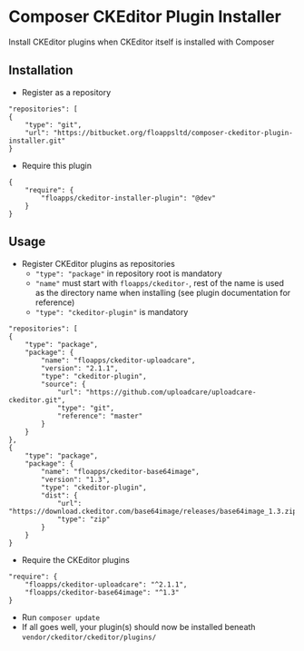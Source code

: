 # Composer CKEditor Plugin Installer

Install CKEditor plugins when CKEditor itself is installed with Composer

## Installation

* Register as a repository

```
"repositories": [
{
	"type": "git",
	"url": "https://bitbucket.org/floappsltd/composer-ckeditor-plugin-installer.git"
}
```

* Require this plugin

```
{
	"require": {
		"floapps/ckeditor-installer-plugin": "@dev"
	}
}
```

## Usage

* Register CKEditor plugins as repositories
  * `"type": "package"` in repository root is mandatory
  * `"name"` must start with `floapps/ckeditor-`, rest of the name is used as the directory name when installing (see plugin documentation for reference)
  * `"type": "ckeditor-plugin"` is mandatory

```
"repositories": [
{
	"type": "package",
	"package": {
		"name": "floapps/ckeditor-uploadcare",
		"version": "2.1.1",
		"type": "ckeditor-plugin",
		"source": {
			"url": "https://github.com/uploadcare/uploadcare-ckeditor.git",
			"type": "git",
			"reference": "master"
		}
	}
},
{
	"type": "package",
	"package": {
		"name": "floapps/ckeditor-base64image",
		"version": "1.3",
		"type": "ckeditor-plugin",
		"dist": {
			"url": "https://download.ckeditor.com/base64image/releases/base64image_1.3.zip",
			"type": "zip"
		}
	}
}
```

* Require the CKEditor plugins

```
"require": {
	"floapps/ckeditor-uploadcare": "^2.1.1",
	"floapps/ckeditor-base64image": "^1.3"
}
```

* Run `composer update`
* If all goes well, your plugin(s) should now be installed beneath `vendor/ckeditor/ckeditor/plugins/`